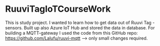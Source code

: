 # RuuviTagIoTCourseWork
This is study project. I wanted to learn how to get data out of Ruuvi Tag -sensors. Built up also Azure IoT Hub and stored the data in database. 
For building a MQTT-gateway I used the code from this GitHub repo: https://github.com/Lalufu/ruuvi-mqtt --> only small changes required. 
